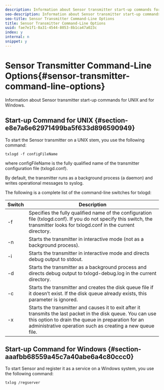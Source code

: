 ```yaml
---
description: Information about Sensor transmitter start-up commands for UNIX and for Windows.
seo-description: Information about Sensor transmitter start-up commands for UNIX and for Windows.
seo-title: Sensor Transmitter Command-Line Options
title: Sensor Transmitter Command-Line Options
uuid: fae7e1f1-8a31-4544-8053-8b1ca47a023c
index: y
internal: n
snippet: y
---
```


# Sensor Transmitter Command-Line Options{#sensor-transmitter-command-line-options}

Information about Sensor transmitter start-up commands for UNIX and for Windows.

## Start-up Command for UNIX {#section-e8e7a6e62971499ba5f633d896590949}

To start the Sensor transmitter on a UNIX stem, you use the following command:

```
txlogd -f configFileName
```

where configFileName is the fully qualified name of the transmitter configuration file (txlogd.conf).

By default, the transmitter runs as a background process (a daemon) and writes operational messages to syslog.

The following is a complete list of the command-line switches for txlogd: 

|  Switch  | Description  |
|---|---|
|  -f  | Specifies the fully qualified name of the configuration file (txlogd.conf). If you do not specify this switch, the transmitter looks for txlogd.conf in the current directory.  |
|  -n  | Starts the transmitter in interactive mode (not as a background process).  |
|  -i  | Starts the transmitter in interactive mode and directs debug output to stdout.  |
|  -d  | Starts the transmitter as a background process and directs debug output to txlogd-debug.log in the current directory.  |
|  -c  | Starts the transmitter and creates the disk queue file if it doesn’t exist. If the disk queue already exists, this parameter is ignored.  |
|  -x  | Starts the transmitter and causes it to exit after it transmits the last packet in the disk queue. You can use this option to drain the queue in preparation for an administrative operation such as creating a new queue file.  |

## Start-up Command for Windows {#section-aaafbb68559a45c7a40abe6a4c80ccc0}

To start Sensor and register it as a service on a Windows system, you use the following command: 

```
txlog /regserver
```

